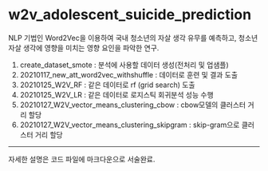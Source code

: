 # w2v_adolescent_suicide_prediction
NLP 기법인 Word2Vec을 이용하여 국내 청소년의 자살 생각 유무를 예측하고, 청소년 자살 생각에 영향을 미치는 영향 요인을 파악한 연구. 

1. create_dataset_smote : 분석에 사용할 데이터 생성(전처리 및 업샘플) 
2. 20210117_new_att_word2vec_withshuffle : 데이터로 훈련 및 결과 도출 
3. 20210125_W2V_RF : 같은 데이터로 rf (grid search) 도출 
4. 20210125_W2V_LR : 같은 데이터로 로지스틱 회귀분석 성능 수행 
5. 20210127_W2V_vector_means_clustering_cbow : cbow모델의 클러스터 거리 할당 
6. 20210127_W2V_vector_means_clustering_skipgram : skip-gram으로 클러스터 거리 할당 
<hr/>
자세한 설명은 코드 파일에 마크다운으로 서술완료.
